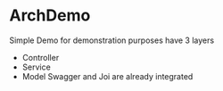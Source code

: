 # ArchDemo
Simple Demo for demonstration purposes
have 3 layers 
  * Controller
  * Service
  * Model
Swagger and Joi are already integrated
